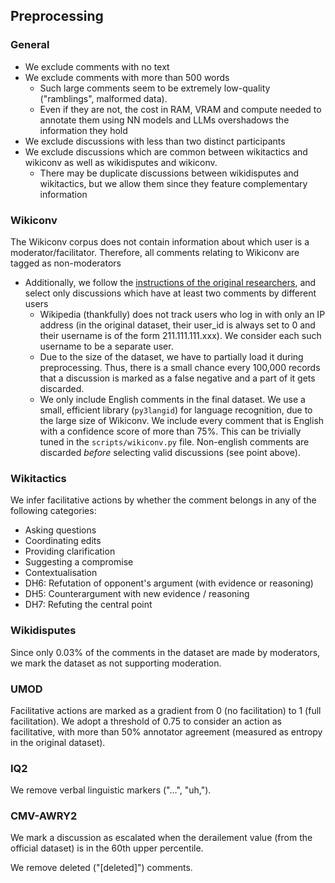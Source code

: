 ## Preprocessing 

### General
- We exclude comments with no text
- We exclude comments with more than 500 words
    - Such large comments seem to be extremely low-quality ("ramblings", malformed data). 
    - Even if they are not, the cost in RAM, VRAM and compute needed to annotate them using NN models and LLMs overshadows the information they hold
- We exclude discussions with less than two distinct participants
- We exclude discussions which are common between wikitactics and wikiconv as well as wikidisputes and wikiconv. 
    - There may be duplicate discussions between wikidisputes and wikitactics, but we allow them since they feature complementary information

### Wikiconv
The Wikiconv corpus does not contain information about which user is a moderator/facilitator. Therefore, all comments relating to Wikiconv are tagged as non-moderators

- Additionally, we follow the [instructions of the original researchers](https://github.com/conversationai/wikidetox/blob/main/wikiconv/README.md), and select only discussions which have at least two comments by different users
    - Wikipedia (thankfully) does not track users who log in with only an IP address (in the original dataset, their user_id is always set to 0 and their username is of the form 211.111.111.xxx). We consider each such username to be a separate user.
    - Due to the size of the dataset, we have to partially load it during preprocessing. Thus, there is a small chance every 100,000 records that a discussion is marked as a false negative and a part of it gets discarded.
    - We only include English comments in the final dataset. We use a small, efficient library (`py3langid`) for language recognition, due to the large size of Wikiconv. We include every comment that is English with a confidence score of more than 75%. This can be trivially tuned in the `scripts/wikiconv.py` file. Non-english comments are discarded *before* selecting valid discussions (see point above).


### Wikitactics
We infer facilitative actions by whether the comment belongs in any of the following categories:
- Asking questions
- Coordinating edits
- Providing clarification
- Suggesting a compromise
- Contextualisation
- DH6: Refutation of opponent's argument (with evidence or reasoning)
- DH5: Counterargument with new evidence / reasoning
- DH7: Refuting the central point


### Wikidisputes
Since only 0.03% of the comments in the dataset are made by moderators, we mark the dataset as not supporting moderation.


### UMOD
Facilitative actions are marked as a gradient from 0 (no facilitation) to 1 (full facilitation). We adopt a threshold of 0.75 to consider an action as facilitative, with more than 50% annotator agreement (measured as entropy in the original dataset).

### IQ2
We remove verbal linguistic markers ("...", "uh,").

### CMV-AWRY2
We mark a discussion as escalated when the derailement value (from the official dataset) is in the 60th upper percentile.

We remove deleted ("[deleted]") comments.